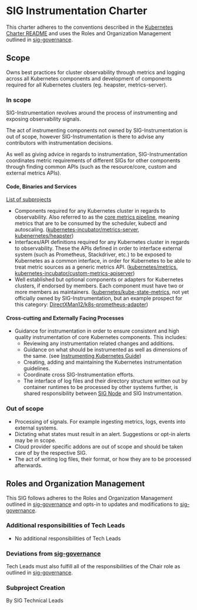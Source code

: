 # SIG Instrumentation Charter

This charter adheres to the conventions described in the [Kubernetes Charter README] and uses
the Roles and Organization Management outlined in [sig-governance].

## Scope

Owns best practices for cluster observability through metrics and logging
across all Kubernetes components and development of components required for all
Kubernetes clusters (eg. heapster, metrics-server).

### In scope

SIG-Instrumentation revolves around the process of instrumenting and exposing
observability signals.

The act of instrumenting components not owned by SIG-Instrumentation is out of
scope, however SIG-Instrumentation is there to advise any contributors with
instrumentation decisions.

As well as giving advice in regards to instrumentation, SIG-Instrumentation
coordinates metric requirements of different SIGs for other components through
finding common APIs (such as the resource/core, custom and external metrics
APIs).


#### Code, Binaries and Services

[List of subprojects](https://github.com/kubernetes/community/tree/master/sig-instrumentation#subprojects)

- Components required for any Kubernetes cluster in regards to observability. Also referred to as the [core metrics pipeline][core-metrics-pipeline], meaning metrics that are to be consumed by the scheduler, kubectl and autoscaling. ([kubernetes-incubator/metrics-server](https://github.com/kubernetes-incubator/metrics-server), [kubenernetes/heapster](https://github.com/kubernetes/heapster))
- Interfaces/API definitions required for any Kubernetes cluster in regards to observability. These the APIs defined in order to interface external system (such as Prometheus, Stackdriver, etc.) to be exposed to Kubernetes as a common interface, in order for Kubernetes to be able to treat metric sources as a generic metrics API. ([kubernetes/metrics](https://github.com/kubernetes/metrics), [kubernetes-incubator/custom-metrics-apiserver](https://github.com/kubernetes-incubator/custom-metrics-apiserver))
- Well established but optional components or adapters for Kubernetes clusters, if endorsed by members. Each component must have two or more members as maintainers. ([kubernetes/kube-state-metrics](https://github.com/kubernetes/kube-state-metrics), not yet officially owned by SIG-Instrumentation, but an example prospect for this category: [DirectXMan12/k8s-prometheus-adapter](https://github.com/DirectXMan12/k8s-prometheus-adapter))

#### Cross-cutting and Externally Facing Processes

- Guidance for instrumentation in order to ensure consistent and high quality instrumentation of core Kubernetes components. This includes:
  - Reviewing any instrumentation related changes and additions.
  - Guidance on what should be instrumented as well as dimensions of the same. (see [Instrumenting Kubernetes Guide][instrumenting-kubernetes])
  - Creating, adding and maintaining the Kubernetes instrumentation guidelines.
  - Coordinate cross SIG-Instrumentation efforts.
  - The interface of log files and their directory structure written out by container runtimes to be processed by other systems further, is shared responsibility between [SIG Node](sig-node) and SIG Instrumentation.

### Out of scope

- Processing of signals. For example ingesting metrics, logs, events into external systems.
- Dictating what states must result in an alert. Suggestions or opt-in alerts may be in scope.
- Cloud provider specific addons are out of scope and should be taken care of by the respective SIG.
- The act of writing log files, their format, or how they are to be processed afterwards.

## Roles and Organization Management

This SIG follows adheres to the Roles and Organization Management outlined in [sig-governance]
and opts-in to updates and modifications to [sig-governance].

### Additional responsibilities of Tech Leads

- No additional responsibilities of Tech Leads

### Deviations from [sig-governance]

Tech Leads must also fulfill all of the responsibilities of the Chair role as outlined in [sig-governance].

### Subproject Creation

By SIG Technical Leads

[sig-governance]: https://github.com/kubernetes/community/blob/master/committee-steering/governance/sig-governance.md
[sig-node]: https://github.com/kubernetes/community/tree/master/sig-node
[sigs.yaml]: https://github.com/kubernetes/community/blob/master/sigs.yaml#L964-L1018
[Kubernetes Charter README]: https://github.com/kubernetes/community/blob/master/committee-steering/governance/README.md
[instrumenting-kubernetes]: https://github.com/kubernetes/community/blob/master/contributors/devel/instrumentation.md
[core-metrics-pipeline]: https://kubernetes.io/docs/tasks/debug-application-cluster/core-metrics-pipeline/
